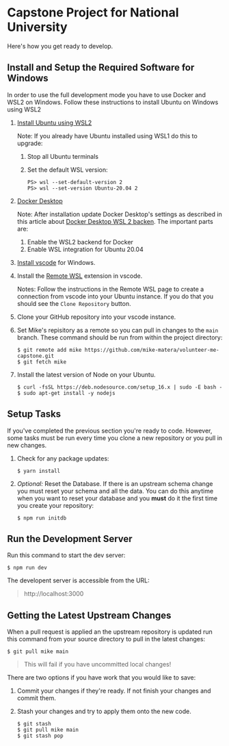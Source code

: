 # Capstone Project for National University 

Here's how you get ready to develop. 

## Install and Setup the Required Software for Windows 

In order to use the full development mode you have to use Docker and WSL2 on Windows. Follow these instructions to install Ubuntu on Windows using WSL2 

1. [Install Ubuntu using WSL2](https://ubuntu.com/tutorials/ubuntu-on-windows#1-overview)

    Note: If you already have Ubuntu installed using WSL1 do this to upgrade:

    1. Stop all Ubuntu terminals 
    1. Set the default WSL version: 

        ```
        PS> wsl --set-default-version 2
        PS> wsl --set-version Ubuntu-20.04 2
        ```

1. [Docker Desktop](https://docs.docker.com/docker-for-windows/install/)

    Note: After installation update Docker Desktop's settings as described in this article about [Docker Desktop WSL 2 backen](https://docs.docker.com/docker-for-windows/wsl/). The important parts are: 

    1. Enable the WSL2 backend for Docker
    1. Enable WSL integration for Ubuntu 20.04

1. [Install vscode](https://code.visualstudio.com/download) for Windows. 

1. Install the [Remote WSL](https://marketplace.visualstudio.com/items?itemName=ms-vscode-remote.remote-wsl) extension in vscode. 

    Notes: Follow the instructions in the Remote WSL page to create a connection from vscode into your Ubuntu instance. If you do that you should see the `Clone Repository` button. 

1. Clone your GitHub repository into your vscode instance. 

1. Set Mike's repisitory as a remote so you can pull in changes to the `main` branch. These command should be run from within the project directory: 

    ```
    $ git remote add mike https://github.com/mike-matera/volunteer-me-capstone.git
    $ git fetch mike
    ```

1. Install the latest version of Node on your Ubuntu. 

    ```
    $ curl -fsSL https://deb.nodesource.com/setup_16.x | sudo -E bash -
    $ sudo apt-get install -y nodejs
    ```    

## Setup Tasks 

If you've completed the previous section you're ready to code. However, some tasks must be run every time you clone a new repository or you pull in new changes. 

1. Check for any package updates: 

    ```
    $ yarn install 
    ``` 

1. *Optional:* Reset the Database. If there is an upstream schema change you must reset your schema and all the data. You can do this anytime when you want to reset your database and you **must** do it the first time you create your repository:

    ```
    $ npm run initdb
    ```

## Run the Development Server 

Run this command to start the dev server:

```
$ npm run dev
```

The developent server is accessible from the URL:

> http://localhost:3000

## Getting the Latest Upstream Changes 

When a pull request is applied an the upstream repository is updated run this command from your source directory to pull in the latest changes:

```
$ git pull mike main 
``` 

> This will fail if you have uncommitted local changes! 

There are two options if you have work that you would like to save:

1. Commit your changes if they're ready. If not finish your changes and commit them. 
1. Stash your changes and try to apply them onto the new code. 

    ```
    $ git stash 
    $ git pull mike main 
    $ git stash pop 
    ```
    